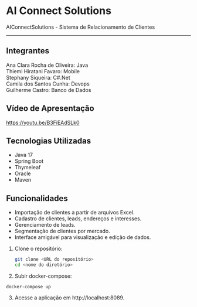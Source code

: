 # AI Connect Solutions
AIConnectSolutions - Sistema de Relacionamento de Clientes

---

## Integrantes
Ana Clara Rocha de Oliveira: Java <br>
Thiemi Hiratani Favaro: Mobile <br>
Stephany Siqueira: C#.Net <br>
Camila dos Santos Cunha: Devops <br>
Guilherme Castro: Banco de Dados <br>


## Vídeo de Apresentação

https://youtu.be/B3FiEAdSLk0

## Tecnologias Utilizadas

- Java 17
- Spring Boot
- Thymeleaf
- Oracle
- Maven

## Funcionalidades

- Importação de clientes a partir de arquivos Excel.
- Cadastro de clientes, leads, endereços e interesses.
- Gerenciamento de leads.
- Segmentação de clientes por mercado.
- Interface amigável para visualização e edição de dados.

1. Clone o repositório:
   ```bash
   git clone <URL do repositório>
   cd <nome do diretório>
   ```

2. Subir docker-compose:
```
docker-compose up

```
3. Acesse a aplicação em http://localhost:8089.